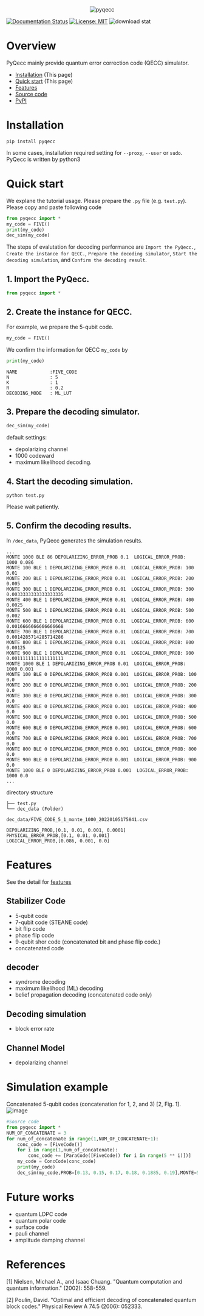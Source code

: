 <div align="center">
<img src="https://user-images.githubusercontent.com/72004949/148188473-22ea4600-d1d1-46b6-814b-0d3414af5750.png" alt="pyqecc" title="pyqecc">
</div>

[![Documentation Status](https://readthedocs.org/projects/pyqecc/badge/?version=latest)](https://pyqecc.readthedocs.io/en/latest/?badge=latest)
[![License: MIT](https://img.shields.io/badge/License-MIT-yellow.svg)](https://opensource.org/licenses/MIT)
![download stat](https://www.smrth.dev/api/pypi-downloads/badge/pyqecc)
# Overview
PyQecc mainly provide quantum error correction code (QECC) simulator.
- [Installation](https://pyqecc.readthedocs.io/en/latest/?) (This page)
- [Quick start](https://pyqecc.readthedocs.io/en/latest/?) (This page)
- [Features](https://pyqecc.readthedocs.io/en/latest/features.html)
- [Source code](https://github.com/papillon-woof/pyqecc)
- [PyPI](https://pypi.org/project/pyqecc/0.0.1/)
# Installation

```
pip install pyqecc
```
In some cases, installation required setting for `--proxy`, `--user` or `sudo`. PyQecc is written by python3

# Quick start
We explane the tutorial usage. 
Please prepare the `.py` file (e.g. `test.py`). Please copy and paste following code
```python
from pyqecc import *
my_code = FIVE()
print(my_code)
dec_sim(my_code)
```
The steps of evalutation for decoding performance are `Import the PyQecc.`, `Create the instance for QECC.`, `Prepare the decoding simulator`, `Start the decoding simulation`, and `Confirm the decoding result`.

## 1. Import the PyQecc.
```python
from pyqecc import *
```
## 2. Create the instance for QECC.
For example, we prepare the 5-qubit code.
```python
my_code = FIVE()
```
We confirm the information for QECC `my_code` by
```python
print(my_code)
```
```
NAME            :FIVE_CODE
N               : 5
K               : 1
R               : 0.2
DECODING_MODE   : ML_LUT
```

## 3. Prepare the decoding simulator.
```python
dec_sim(my_code)
```
default settings:
- depolarizing channel
- 1000 codeward
- maximum likelihood decoding.

## 4. Start the decoding simulation. 
```
python test.py
```
Please wait patiently. 
## 5. Confirm the decoding results.
In `/dec_data`, PyQecc generates the simulation results.

```console
...
MONTE 1000 BLE 86 DEPOLARIZING_ERROR_PROB 0.1  LOGICAL_ERROR_PROB: 1000 0.086
MONTE 100 BLE 1 DEPOLARIZING_ERROR_PROB 0.01  LOGICAL_ERROR_PROB: 100 0.01
MONTE 200 BLE 1 DEPOLARIZING_ERROR_PROB 0.01  LOGICAL_ERROR_PROB: 200 0.005
MONTE 300 BLE 1 DEPOLARIZING_ERROR_PROB 0.01  LOGICAL_ERROR_PROB: 300 0.0033333333333333335
MONTE 400 BLE 1 DEPOLARIZING_ERROR_PROB 0.01  LOGICAL_ERROR_PROB: 400 0.0025
MONTE 500 BLE 1 DEPOLARIZING_ERROR_PROB 0.01  LOGICAL_ERROR_PROB: 500 0.002
MONTE 600 BLE 1 DEPOLARIZING_ERROR_PROB 0.01  LOGICAL_ERROR_PROB: 600 0.0016666666666666668
MONTE 700 BLE 1 DEPOLARIZING_ERROR_PROB 0.01  LOGICAL_ERROR_PROB: 700 0.0014285714285714286
MONTE 800 BLE 1 DEPOLARIZING_ERROR_PROB 0.01  LOGICAL_ERROR_PROB: 800 0.00125
MONTE 900 BLE 1 DEPOLARIZING_ERROR_PROB 0.01  LOGICAL_ERROR_PROB: 900 0.0011111111111111111
MONTE 1000 BLE 1 DEPOLARIZING_ERROR_PROB 0.01  LOGICAL_ERROR_PROB: 1000 0.001
MONTE 100 BLE 0 DEPOLARIZING_ERROR_PROB 0.001  LOGICAL_ERROR_PROB: 100 0.0
MONTE 200 BLE 0 DEPOLARIZING_ERROR_PROB 0.001  LOGICAL_ERROR_PROB: 200 0.0
MONTE 300 BLE 0 DEPOLARIZING_ERROR_PROB 0.001  LOGICAL_ERROR_PROB: 300 0.0
MONTE 400 BLE 0 DEPOLARIZING_ERROR_PROB 0.001  LOGICAL_ERROR_PROB: 400 0.0
MONTE 500 BLE 0 DEPOLARIZING_ERROR_PROB 0.001  LOGICAL_ERROR_PROB: 500 0.0
MONTE 600 BLE 0 DEPOLARIZING_ERROR_PROB 0.001  LOGICAL_ERROR_PROB: 600 0.0
MONTE 700 BLE 0 DEPOLARIZING_ERROR_PROB 0.001  LOGICAL_ERROR_PROB: 700 0.0
MONTE 800 BLE 0 DEPOLARIZING_ERROR_PROB 0.001  LOGICAL_ERROR_PROB: 800 0.0
MONTE 900 BLE 0 DEPOLARIZING_ERROR_PROB 0.001  LOGICAL_ERROR_PROB: 900 0.0
MONTE 1000 BLE 0 DEPOLARIZING_ERROR_PROB 0.001  LOGICAL_ERROR_PROB: 1000 0.0
...
```

directory structure
```
├── test.py
└── dec_data (Folder)
```

`dec_data/FIVE_CODE_5_1_monte_1000_20220105175841.csv`
```
DEPOLARIZING_PROB,[0.1, 0.01, 0.001, 0.0001]
PHYSICAL_ERROR_PROB,[0.1, 0.01, 0.001]
LOGICAL_ERROR_PROB,[0.086, 0.001, 0.0]
```

# Features
See the detail for [features](features.md)

## Stabilizer Code
- 5-qubit code
- 7-qubit code (STEANE code)
- bit flip code
- phase flip code
- 9-qubit shor code (concatenated bit and phase flip code.)
- concatenated code

## decoder
- syndrome decoding
- maximum likelihood (ML) decoding
- belief propagation decoding (concatenated code only)

## Decoding simulation
- block error rate

## Channel Model
- depolarizing channel

# Simulation example
Concatenated 5-qubit codes (concatenation for 1, 2, and 3) [2, Fig. 1].  
![image](https://user-images.githubusercontent.com/72004949/148180717-3c523204-3acc-48c6-a736-503b14dece4e.png)
```python
#Source code
from pyqecc import *
NUM_OF_CONCATENATE = 3
for num_of_concatenate in range(1,NUM_OF_CONCATENATE+1):
    conc_code = [FiveCode()]
    for i in range(1,num_of_concatenate):
        conc_code += [ParaCode([FiveCode() for i in range(5 ** i)])]
    my_code = ConcCode(conc_code)
    print(my_code)
    dec_sim(my_code,PROB=[0.13, 0.15, 0.17, 0.18, 0.1885, 0.19],MONTE=5000)
```

# Future works
- quantum LDPC code
- quantum polar code
- surface code
- pauli channel
- amplitude damping channel

# References
[1] Nielsen, Michael A., and Isaac Chuang. "Quantum computation and quantum information." (2002): 558-559.

[2] Poulin, David. "Optimal and efficient decoding of concatenated quantum block codes." Physical Review A 74.5 (2006): 052333.
